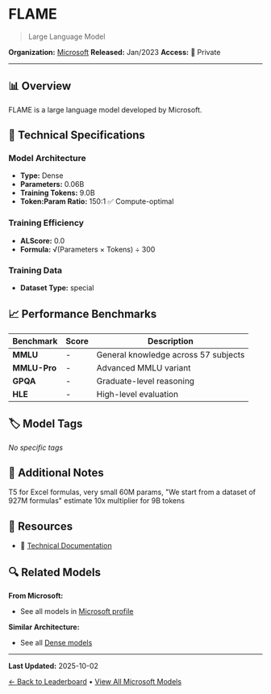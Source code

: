 # FLAME

> Large Language Model

**Organization:** [Microsoft](../../labs/microsoft.md)
**Released:** Jan/2023
**Access:** 🔴 Private

---

## 📊 Overview

FLAME is a large language model developed by Microsoft.

## 🔧 Technical Specifications

### Model Architecture
- **Type:** Dense
- **Parameters:** 0.06B
- **Training Tokens:** 9.0B
- **Token:Param Ratio:** 150:1 ✅ Compute-optimal

### Training Efficiency
- **ALScore:** 0.0
- **Formula:** √(Parameters × Tokens) ÷ 300

### Training Data
- **Dataset Type:** special

## 📈 Performance Benchmarks

| Benchmark | Score | Description |
|-----------|-------|-------------|
| **MMLU** | - | General knowledge across 57 subjects |
| **MMLU-Pro** | - | Advanced MMLU variant |
| **GPQA** | - | Graduate-level reasoning |
| **HLE** | - | High-level evaluation |

## 🏷️ Model Tags

_No specific tags_

## 📝 Additional Notes

T5 for Excel formulas, very small 60M params, "We start from a dataset of 927M formulas" estimate 10x multiplier for 9B tokens

## 🔗 Resources

- 📄 [Technical Documentation](https://arxiv.org/abs/2301.13779)

## 🔍 Related Models

**From Microsoft:**
- See all models in [Microsoft profile](../../labs/microsoft.md)

**Similar Architecture:**
- See all [Dense models](../../architectures/dense.md)

---

**Last Updated:** 2025-10-02

[← Back to Leaderboard](../../README.md) • [View All Microsoft Models](../../labs/microsoft.md)
